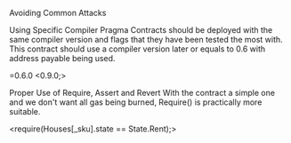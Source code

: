 Avoiding Common Attacks

Using Specific Compiler Pragma
Contracts should be deployed with the same compiler version and flags that they have been tested the most with. This contract should use a compiler version later or equals to 0.6 with address payable being used.

<pragma solidity >=0.6.0 <0.9.0;>

Proper Use of Require, Assert and Revert 
With the contract a simple one and we don't want all gas being burned, Require() is practically more suitable.

<require(Houses[_sku].state == State.Rent);>
